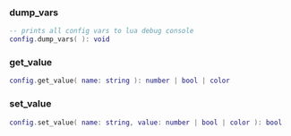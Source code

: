### dump_vars
```lua
-- prints all config vars to lua debug console
config.dump_vars( ): void
```

### get_value
```lua
config.get_value( name: string ): number | bool | color
```

### set_value
```lua
config.set_value( name: string, value: number | bool | color ): bool
```
